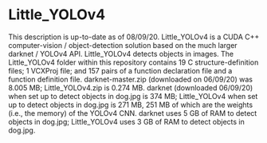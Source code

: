 # Little_YOLOv4
This description is up-to-date as of 08/09/20. Little_YOLOv4 is a CUDA C++ computer-vision / object-detection solution based on the much larger darknet / YOLOv4 API. Little_YOLOv4 detects objects in images. The Little_YOLOv4 folder within this repository contains 19 C structure-definition files; 1 VCXProj file; and 157 pairs of a function declaration file and a function definition file. darknet-master.zip (downloaded on 06/09/20) was 8.005 MB; Little_YOLOv4.zip is 0.274 MB. darknet (downloaded 06/09/20) when set up to detect objects in dog.jpg is 374 MB; Little_YOLOv4 when set up to detect objects in dog.jpg is 271 MB, 251 MB of which are the weights (i.e., the memory) of the YOLOv4 CNN. darknet uses 5 GB of RAM to detect objects in dog.jpg; Little_YOLOv4 uses 3 GB of RAM to detect objects in dog.jpg.
